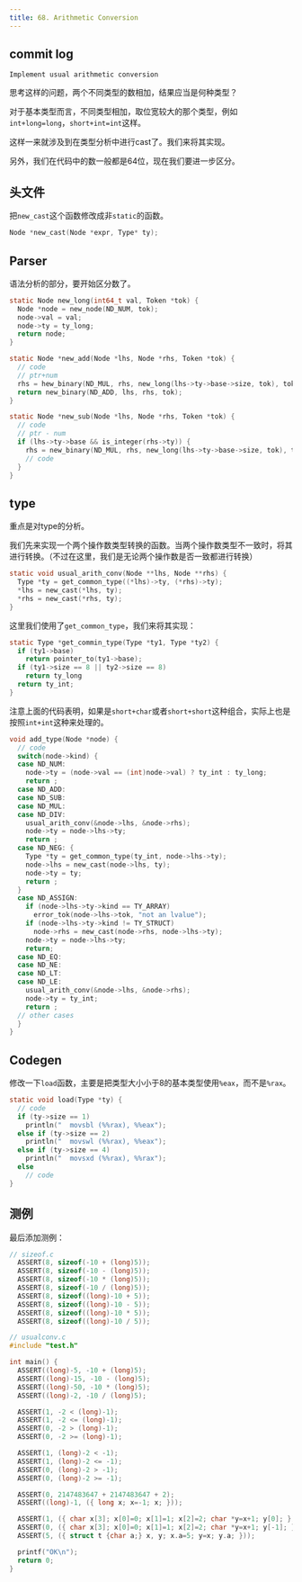 ```yaml
---
title: 68. Arithmetic Conversion
---
```


## commit log

```plaintext
Implement usual arithmetic conversion
```

思考这样的问题，两个不同类型的数相加，结果应当是何种类型？

对于基本类型而言，不同类型相加，取位宽较大的那个类型，例如`int+long=long`，`short+int=int`这样。

这样一来就涉及到在类型分析中进行cast了。我们来将其实现。

另外，我们在代码中的数一般都是64位，现在我们要进一步区分。

## 头文件

把`new_cast`这个函数修改成非`static`的函数。

```c
Node *new_cast(Node *expr, Type* ty);
```

## Parser

语法分析的部分，要开始区分数了。

```c
static Node new_long(int64_t val, Token *tok) {
  Node *node = new_node(ND_NUM, tok);
  node->val = val;
  node->ty = ty_long;
  return node;
}

static Node *new_add(Node *lhs, Node *rhs, Token *tok) {
  // code
  // ptr+num
  rhs = hew_binary(ND_MUL, rhs, new_long(lhs->ty->base->size, tok), tok);
  return new_binary(ND_ADD, lhs, rhs, tok);
}

static Node *new_sub(Node *lhs, Node *rhs, Token *tok) {
  // code
  // ptr - num
  if (lhs->ty->base && is_integer(rhs->ty)) {
    rhs = new_binary(ND_MUL, rhs, new_long(lhs->ty->base->size, tok), tok);
    // code
  }
}
```

## type

重点是对type的分析。

我们先来实现一个两个操作数类型转换的函数。当两个操作数类型不一致时，将其进行转换。（不过在这里，我们是无论两个操作数是否一致都进行转换）

```c
static void usual_arith_conv(Node **lhs, Node **rhs) {
  Type *ty = get_common_type((*lhs)->ty, (*rhs)->ty);
  *lhs = new_cast(*lhs, ty);
  *rhs = new_cast(*rhs, ty);
}
```

这里我们使用了`get_common_type`，我们来将其实现：

```c
static Type *get_commin_type(Type *ty1, Type *ty2) {
  if (ty1->base)
    return pointer_to(ty1->base);
  if (ty1->size == 8 || ty2->size == 8)
    return ty_long
  return ty_int;
}
```

注意上面的代码表明，如果是`short+char`或者`short+short`这种组合，实际上也是按照`int+int`这种来处理的。

```c
void add_type(Node *node) {
  // code
  switch(node->kind) {
  case ND_NUM:
    node->ty = (node->val == (int)node->val) ? ty_int : ty_long;
    return ;
  case ND_ADD:
  case ND_SUB:
  case ND_MUL:
  case ND_DIV:
    usual_arith_conv(&node->lhs, &node->rhs);
    node->ty = node->lhs->ty;
    return ;
  case ND_NEG: {
    Type *ty = get_common_type(ty_int, node->lhs->ty);
    node->lhs = new_cast(node->lhs, ty);
    node->ty = ty;
    return ;
  }
  case ND_ASSIGN:
    if (node->lhs->ty->kind == TY_ARRAY)
      error_tok(node->lhs->tok, "not an lvalue");
    if (node->lhs->ty->kind != TY_STRUCT)
      node->rhs = new_cast(node->rhs, node->lhs->ty);
    node->ty = node->lhs->ty;
    return;
  case ND_EQ:
  case ND_NE:
  case ND_LT:
  case ND_LE:
    usual_arith_conv(&node->lhs, &node->rhs);
    node->ty = ty_int;
    return ;
  // other cases 
  }
}

```

## Codegen

修改一下`load`函数，主要是把类型大小小于8的基本类型使用`%eax`，而不是`%rax`。

```c
static void load(Type *ty) {
  // code
  if (ty->size == 1)
    println("  movsbl (%%rax), %%eax");
  else if (ty->size == 2)
    println("  movswl (%%rax), %%eax");
  else if (ty->size == 4)
    println("  movsxd (%%rax), %%rax");
  else
    // code
}
```

## 测例

最后添加测例：

```c
// sizeof.c
  ASSERT(8, sizeof(-10 + (long)5));
  ASSERT(8, sizeof(-10 - (long)5));
  ASSERT(8, sizeof(-10 * (long)5));
  ASSERT(8, sizeof(-10 / (long)5));
  ASSERT(8, sizeof((long)-10 + 5));
  ASSERT(8, sizeof((long)-10 - 5));
  ASSERT(8, sizeof((long)-10 * 5));
  ASSERT(8, sizeof((long)-10 / 5));

// usualconv.c
#include "test.h"

int main() {
  ASSERT((long)-5, -10 + (long)5);
  ASSERT((long)-15, -10 - (long)5);
  ASSERT((long)-50, -10 * (long)5);
  ASSERT((long)-2, -10 / (long)5);

  ASSERT(1, -2 < (long)-1);
  ASSERT(1, -2 <= (long)-1);
  ASSERT(0, -2 > (long)-1);
  ASSERT(0, -2 >= (long)-1);

  ASSERT(1, (long)-2 < -1);
  ASSERT(1, (long)-2 <= -1);
  ASSERT(0, (long)-2 > -1);
  ASSERT(0, (long)-2 >= -1);

  ASSERT(0, 2147483647 + 2147483647 + 2);
  ASSERT((long)-1, ({ long x; x=-1; x; }));

  ASSERT(1, ({ char x[3]; x[0]=0; x[1]=1; x[2]=2; char *y=x+1; y[0]; }));
  ASSERT(0, ({ char x[3]; x[0]=0; x[1]=1; x[2]=2; char *y=x+1; y[-1]; }));
  ASSERT(5, ({ struct t {char a;} x, y; x.a=5; y=x; y.a; }));

  printf("OK\n");
  return 0;
}
```

‍
